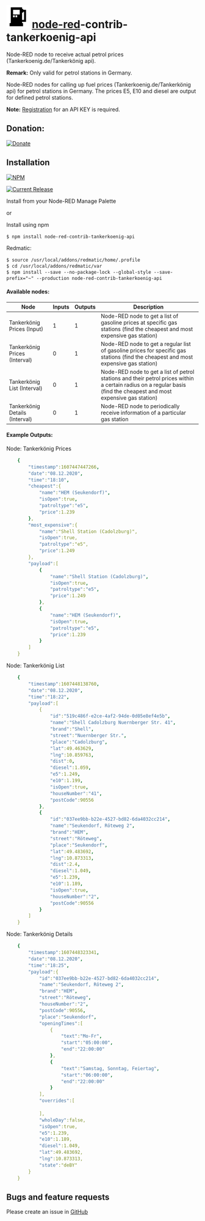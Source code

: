 # <img src="https://github.com/PfisterDaniel/node-red-contrib-tankerkoenig-api/blob/main/nodes/icons/petrol.svg" width="60"> [node-red](http://nodered.org)-contrib-tankerkoenig-api
Node-RED node to receive actual petrol prices (Tankerkoenig.de/Tankerkönig api).

**Remark:** Only valid for petrol stations in Germany.

Node-RED nodes for calling up fuel prices (Tankerkoenig.de/Tankerkönig api) for petrol stations in Germany.
The prices E5, E10 and diesel are output for defined petrol stations.

**Note:** [Registration](https://creativecommons.tankerkoenig.de/api-key) for an API KEY is required.

## Donation:
[![Donate](https://img.shields.io/badge/Donate-PayPal-green.svg?style=flat&logo=PayPal)](https://www.paypal.com/donate/?hosted_button_id=NF8XH8AMXZV2J)

## Installation
[![NPM](https://nodei.co/npm/node-red-contrib-tankerkoenig-api.png)](https://npmjs.org/package/node-red-contrib-tankerkoenig-api)

[![Current Release](https://img.shields.io/github/v/release/PfisterDaniel/node-red-contrib-tankerkoenig-api.svg?colorB=4cc61e)](https://github.com/PfisterDaniel/node-red-contrib-tankerkoenig-api/releases/latest)

Install from your Node-RED Manage Palette

or

Install using npm

    $ npm install node-red-contrib-tankerkoenig-api

Redmatic:

    $ source /usr/local/addons/redmatic/home/.profile
    $ cd /usr/local/addons/redmatic/var
    $ npm install --save --no-package-lock --global-style --save-prefix="~" --production node-red-contrib-tankerkoenig-api



#### Available nodes:
| Node | Inputs | Outputs | Description |
| ------ | ------ | ------ | ------ |
| Tankerkönig Prices (Input)     | 1 | 1 | Node-RED node to get a list of gasoline prices at specific gas stations (find the cheapest and most expensive gas station) |
| Tankerkönig Prices (Interval)  | 0 | 1 | Node-RED node to get a regular list of gasoline prices for specific gas stations (find the cheapest and most expensive gas station) |
| Tankerkönig List (Interval)    | 0 | 1 | Node-RED node to get a list of petrol stations and their petrol prices within a certain radius on a regular basis (find the cheapest and most expensive gas station) |
| Tankerkönig Details (Interval) | 0 | 1 | Node-RED node to periodically receive information of a particular gas station |


#### Example Outputs:
Node: Tankerkönig Prices
```yaml
    {
        "timestamp":1607447447266,
        "date":"08.12.2020",
        "time":"18:10",
        "cheapest":{
            "name":"HEM (Seukendorf)",
            "isOpen":true,
            "patroltype":"e5",
            "price":1.239
        },
        "most_expensive":{
            "name":"Shell Station (Cadolzburg)",
            "isOpen":true,
            "patroltype":"e5",
            "price":1.249
        },
        "payload":[
            {
                "name":"Shell Station (Cadolzburg)",
                "isOpen":true,
                "patroltype":"e5",
                "price":1.249
            },
            {
                "name":"HEM (Seukendorf)",
                "isOpen":true,
                "patroltype":"e5",
                "price":1.239
            }
        ]
    }
 ```
Node: Tankerkönig List
```yaml
    {
        "timestamp":1607448138760,
        "date":"08.12.2020",
        "time":"18:22",
        "payload":[
            {
                "id":"519c486f-e2ce-4af2-94de-0d05e8ef4e5b",
                "name":"Shell Cadolzburg Nuernberger Str. 41",
                "brand":"Shell",
                "street":"Nuernberger Str.",
                "place":"Cadolzburg",
                "lat":49.463629,
                "lng":10.859763,
                "dist":0,
                "diesel":1.059,
                "e5":1.249,
                "e10":1.199,
                "isOpen":true,
                "houseNumber":"41",
                "postCode":90556
            },
            {
                "id":"037ee9bb-b22e-4527-bd82-6da4032cc214",
                "name":"Seukendorf, Röteweg 2",
                "brand":"HEM",
                "street":"Röteweg",
                "place":"Seukendorf",
                "lat":49.483692,
                "lng":10.873313,
                "dist":2.4,
                "diesel":1.049,
                "e5":1.239,
                "e10":1.189,
                "isOpen":true,
                "houseNumber":"2",
                "postCode":90556
            }
        ]
    }
 ```
 Node: Tankerkönig Details
```yaml
    {
        "timestamp":1607448323341,
        "date":"08.12.2020",
        "time":"18:25",
        "payload":{
            "id":"037ee9bb-b22e-4527-bd82-6da4032cc214",
            "name":"Seukendorf, Röteweg 2",
            "brand":"HEM",
            "street":"Röteweg",
            "houseNumber":"2",
            "postCode":90556,
            "place":"Seukendorf",
            "openingTimes":[
                {
                    "text":"Mo-Fr",
                    "start":"05:00:00",
                    "end":"22:00:00"
                },
                {
                    "text":"Samstag, Sonntag, Feiertag",
                    "start":"06:00:00",
                    "end":"22:00:00"
                }
            ],
            "overrides":[
                
            ],
            "wholeDay":false,
            "isOpen":true,
            "e5":1.239,
            "e10":1.189,
            "diesel":1.049,
            "lat":49.483692,
            "lng":10.873313,
            "state":"deBY"
        }
    }    
 ```
 

## Bugs and feature requests
Please create an issue in [GitHub](https://github.com/PfisterDaniel/node-red-contrib-tankerkoenig-api/issues)
